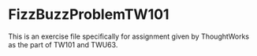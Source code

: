 # FizzBuzzProblemTW101

This is an exercise file specifically for assignment given by ThoughtWorks as the part of TW101 and TWU63.
